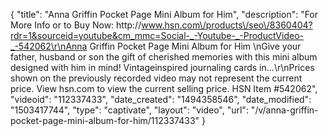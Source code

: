 {
    "title": "Anna Griffin Pocket Page Mini Album for Him",
    "description": "For More Info or to Buy Now: http:\/\/www.hsn.com\/products\/seo\/8360404?rdr=1&sourceid=youtube&cm_mmc=Social-_-Youtube-_-ProductVideo-_-542062\r\nAnna Griffin Pocket Page Mini Album for Him \nGive your father, husband or son the gift of cherished memories with this mini album designed with him in mind! Vintageinspired journaling cards in...\r\nPrices shown on the previously recorded video may not represent the current price.  View hsn.com to view the current selling price. HSN Item #542062",
    "videoid": "112337433",
    "date_created": "1494358546",
    "date_modified": "1503417744",
    "type": "captivate",
    "layout": "video",
    "url": "\/v\/anna-griffin-pocket-page-mini-album-for-him\/112337433"
}